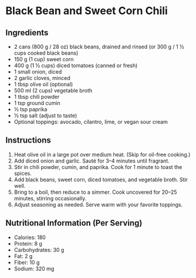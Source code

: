 # Black Bean and Sweet Corn Chili

## Ingredients
- 2 cans (800 g / 28 oz) black beans, drained and rinsed (or 300 g / 1 ½ cups cooked black beans)
- 150 g (1 cup) sweet corn
- 400 g (1 ½ cups) diced tomatoes (canned or fresh)
- 1 small onion, diced
- 2 garlic cloves, minced
- 1 tbsp olive oil (optional)
- 500 ml (2 cups) vegetable broth
- 1 tbsp chili powder
- 1 tsp ground cumin
- ½ tsp paprika
- ½ tsp salt (adjust to taste)
- Optional toppings: avocado, cilantro, lime, or vegan sour cream

## Instructions
1. Heat olive oil in a large pot over medium heat. (Skip for oil-free cooking.)
2. Add diced onion and garlic. Sauté for 3–4 minutes until fragrant.
3. Stir in chili powder, cumin, and paprika. Cook for 1 minute to toast the spices.
4. Add black beans, sweet corn, diced tomatoes, and vegetable broth. Stir well.
5. Bring to a boil, then reduce to a simmer. Cook uncovered for 20–25 minutes, stirring occasionally.
6. Adjust seasoning as needed. Serve warm with your favorite toppings.

## Nutritional Information (Per Serving)
- Calories: 180  
- Protein: 8 g  
- Carbohydrates: 30 g  
- Fat: 2 g  
- Fiber: 10 g  
- Sodium: 320 mg
